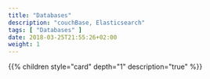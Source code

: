 ```yaml
---
title: "Databases"
description: "couchBase, Elasticsearch"
tags: [ "Databases" ]
date: 2018-03-25T21:55:26+02:00
weight: 1
---
```

{{% children style="card" depth="1"  description="true" %}}
